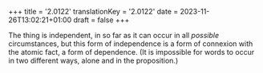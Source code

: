 +++
title = '2.0122'
translationKey = '2.0122'
date = 2023-11-26T13:02:21+01:00
draft = false
+++

The thing is independent, in so far as it can occur in all <em>possible</em> circumstances, but this form of independence is a form of connexion with the atomic fact, a form of dependence. (It is impossible for words to occur in two different ways, alone and in the proposition.)
